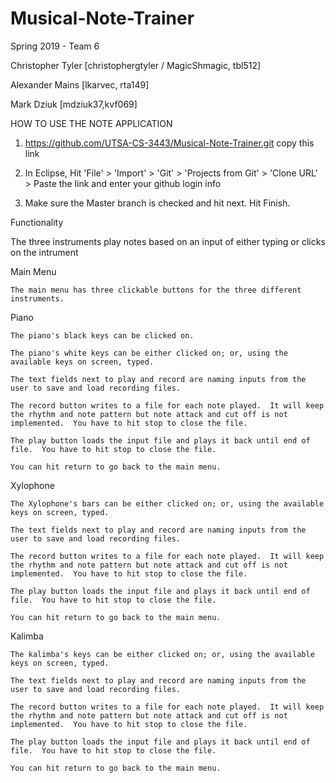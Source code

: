 # Musical-Note-Trainer
Spring 2019 - Team 6


Christopher Tyler [christophergtyler / MagicShmagic, tbl512]

Alexander Mains [lkarvec, rta149]

Mark Dziuk [mdziuk37,kvf069]


HOW TO USE THE NOTE APPLICATION

1. https://github.com/UTSA-CS-3443/Musical-Note-Trainer.git copy this link

2. In Eclipse, Hit 'File' > 'Import' > 'Git' > 'Projects from Git' > 'Clone URL' > Paste the link and enter your github login info

3. Make sure the Master branch is checked and hit next.  Hit Finish.

Functionality

The three instruments play notes based on an input of either typing or clicks on the intrument

Main Menu
    
    The main menu has three clickable buttons for the three different instruments.

Piano
    
    The piano's black keys can be clicked on.
    
    The piano's white keys can be either clicked on; or, using the available keys on screen, typed.
    
    The text fields next to play and record are naming inputs from the user to save and load recording files.
    
    The record button writes to a file for each note played.  It will keep the rhythm and note pattern but note attack and cut off is not implemented.  You have to hit stop to close the file.
    
    The play button loads the input file and plays it back until end of file.  You have to hit stop to close the file.
    
    You can hit return to go back to the main menu.
    
    
Xylophone
    
    The Xylophone's bars can be either clicked on; or, using the available keys on screen, typed.
    
    The text fields next to play and record are naming inputs from the user to save and load recording files.
    
    The record button writes to a file for each note played.  It will keep the rhythm and note pattern but note attack and cut off is not implemented.  You have to hit stop to close the file.
    
    The play button loads the input file and plays it back until end of file.  You have to hit stop to close the file.
    
    You can hit return to go back to the main menu.
    
    

Kalimba
    
    The kalimba's keys can be either clicked on; or, using the available keys on screen, typed.
    
    The text fields next to play and record are naming inputs from the user to save and load recording files.
    
    The record button writes to a file for each note played.  It will keep the rhythm and note pattern but note attack and cut off is not implemented.  You have to hit stop to close the file.
    
    The play button loads the input file and plays it back until end of file.  You have to hit stop to close the file.
    
    You can hit return to go back to the main menu.
    
    
